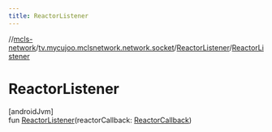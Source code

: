 ```yaml
---
title: ReactorListener
---
```

//[mcls-network](../../../index.html)/[tv.mycujoo.mclsnetwork.network.socket](../index.html)/[ReactorListener](index.html)/[ReactorListener](-reactor-listener.html)



# ReactorListener



[androidJvm]\
fun [ReactorListener](-reactor-listener.html)(reactorCallback: [ReactorCallback](../-reactor-callback/index.html))




